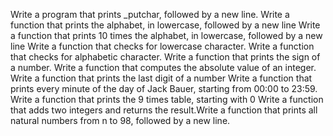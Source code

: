 Write a program that prints _putchar, followed by a new line.
Write a function that prints the alphabet, in lowercase, followed by a new line
Write a function that prints 10 times the alphabet, in lowercase, followed by a new line
Write a function that checks for lowercase character.
Write a function that checks for alphabetic character.
Write a function that prints the sign of a number.
Write a function that computes the absolute value of an integer.
Write a function that prints the last digit of a number
Write a function that prints every minute of the day of Jack Bauer, starting from 00:00 to 23:59.
Write a function that prints the 9 times table, starting with 0
Write a function that adds two integers and returns the result.Write a function that prints all natural numbers from n to 98, followed by a new line.